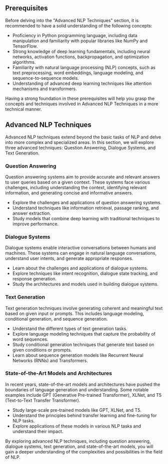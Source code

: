 ## Prerequisites

Before delving into the "Advanced NLP Techniques" section, it is recommended to have a solid understanding of the following concepts:

- Proficiency in Python programming language, including data manipulation and familiarity with popular libraries like NumPy and TensorFlow.
- Strong knowledge of deep learning fundamentals, including neural networks, activation functions, backpropagation, and optimization algorithms.
- Familiarity with natural language processing (NLP) concepts, such as text preprocessing, word embeddings, language modeling, and sequence-to-sequence models.
- Understanding of advanced deep learning techniques like attention mechanisms and transformers.

Having a strong foundation in these prerequisites will help you grasp the concepts and techniques involved in Advanced NLP Techniques in a more technical manner.

## Advanced NLP Techniques

Advanced NLP techniques extend beyond the basic tasks of NLP and delve into more complex and specialized areas. In this section, we will explore three advanced techniques: Question Answering, Dialogue Systems, and Text Generation.

### Question Answering

Question answering systems aim to provide accurate and relevant answers to user queries based on a given context. These systems face various challenges, including understanding the context, identifying relevant information, and generating concise and informative answers.

- Explore the challenges and applications of question answering systems.
- Understand techniques like information retrieval, passage ranking, and answer extraction.
- Study models that combine deep learning with traditional techniques to improve performance.

### Dialogue Systems

Dialogue systems enable interactive conversations between humans and machines. These systems can engage in natural language conversations, understand user intents, and generate appropriate responses.

- Learn about the challenges and applications of dialogue systems.
- Explore techniques like intent recognition, dialogue state tracking, and response generation.
- Study the architectures and models used in building dialogue systems.

### Text Generation

Text generation techniques involve generating coherent and meaningful text based on given input or prompts. This includes language modeling, conditional generation, and sequence generation.

- Understand the different types of text generation tasks.
- Explore language modeling techniques that capture the probability of word sequences.
- Study conditional generation techniques that generate text based on given conditions or prompts.
- Learn about sequence generation models like Recurrent Neural Networks (RNNs) and Transformers.

### State-of-the-Art Models and Architectures

In recent years, state-of-the-art models and architectures have pushed the boundaries of language generation and understanding. Some notable examples include GPT (Generative Pre-trained Transformer), XLNet, and T5 (Text-to-Text Transfer Transformer).

- Study large-scale pre-trained models like GPT, XLNet, and T5.
- Understand the principles behind transfer learning and fine-tuning for NLP tasks.
- Explore applications of these models in various NLP tasks and understand their impact.

By exploring advanced NLP techniques, including question answering, dialogue systems, text generation, and state-of-the-art models, you will gain a deeper understanding of the complexities and possibilities in the field of NLP.

